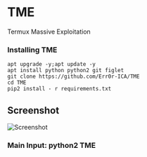 # TME
Termux Massive Exploitation 

### Installing TME
```
apt upgrade -y;apt update -y
apt install python python2 git figlet
git clone https://github.com/Err0r-ICA/TME
cd TME
pip2 install - r requirements.txt
```

## Screenshot 
![Screenshot](https://i.postimg.cc/37Dxvjsp/Screenshot-20200425-141524-Termux.jpg) 

### Main Input: python2 TME

